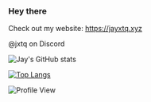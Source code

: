 ### Hey there

Check out my website: https://jayxtq.xyz

@jxtq on Discord

<div class="float-right">
  
![Jay's GitHub stats](https://readme-stats-breno.vercel.app/api?username=jayxtq&show_icons=true&theme=radical)

[![Top Langs](https://readme-stats-breno.vercel.app/api/top-langs/?username=anuraghazra&layout=compact)](https://github.com/anuraghazra/github-readme-stats)

</div>

![Profile View](https://komarev.com/ghpvc/?username=jayxtq&color=blueviolet)
